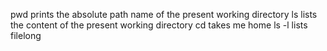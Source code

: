 pwd prints the absolute path name of the present working directory
ls lists the content of the present working directory
cd takes me home
ls -l lists filelong
